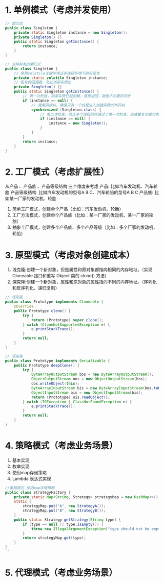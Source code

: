 # 1. 单例模式（考虑并发使用）

```java
// 饿汉式
public class Singleton {
    private static Singleton instance = new Singleton();
    private Singleton() {}
    public static Singleton getInstance() {
        return instance;
    }
}

// 支持并发的懒汉式
public class Singleton {
    // 使用volatile关键字保证多线程环境下的可见性
    private static volatile Singleton instance;
    // 私有构造函数，防止外部实例化
    private Singleton() {}
    public static Singleton getInstance() {
        // 第一次检查，如果实例已经创建，直接返回，避免不必要的同步
        if (instance == null) {
            // 使用同步块，确保只有一个线程进入创建实例的代码块
            synchronized (Singleton.class) {
                // 第二次检查，防止多个线程同时通过了第一次检查，造成重复创建实例
                if (instance == null) {
                    instance = new Singleton();
                }
            }
        }
        return instance;
    }
}
```

# 2. 工厂模式（考虑扩展性）
从产品 、产品族 、产品等级结构 三个维度来考虑
产品: 比如汽车发动机、汽车轮胎
产品等级结构: 比如汽车发动机的型号A B C、汽车轮胎的型号A B C
产品族: 比如某一厂家的发动机、轮胎
1. 简单工厂模式，创建单个产品（比如：汽车发动机、轮胎）
2. 工厂方法模式，创建单个产品族（比如：某一厂家的发动机、某一厂家的轮胎）
3. 抽象工厂模式，创建多个产品族、多个产品等级（比如：多个厂家的发动机、轮胎）


# 3. 原型模式（考虑对象创建成本）
1. 浅克隆:创建一个新对象，但是属性和原对象都指向相同的内存地址。（实现 Cloneable 接口和重写 Object 类的 clone() 方法）
2. 深克隆:创建一个新对象，属性和原对象的属性指向不同的内存地址。（序列化和反序列化、递归复制）

```java
// 浅克隆
public class Prototype implements Cloneable {
    @Override
    public Prototype clone() {
        try {
            return (Prototype) super.clone();
        } catch (CloneNotSupportedException e) {
            e.printStackTrace();
        }
        return null;
    }
}

// 深克隆
public class Prototype implements Serializable {
    public Prototype deepClone() {
        try {
            ByteArrayOutputStream bos = new ByteArrayOutputStream();
            ObjectOutputStream oos = new ObjectOutputStream(bos);
            oos.writeObject(this);
            ByteArrayInputStream bis = new ByteArrayInputStream(bos.toByteArray());
            ObjectInputStream ois = new ObjectInputStream(bis);
            return (Prototype) ois.readObject();
        } catch (IOException | ClassNotFoundException e) {
            e.printStackTrace();
        }
        return null;
    }
}
```

# 4. 策略模式（考虑业务场景）

1. 基本实现
2. 枚举实现
3. 使用map存储策略
4. Lambda 表达式实现

```java
//策略模式 使用map存储策略
public class StrategyFactory {
    private static Map<String, Strategy> strategyMap = new HashMap<>();
    static {
        strategyMap.put("A", new StrategyA());
        strategyMap.put("B", new StrategyB());
    }
    public static Strategy getStrategy(String type) {
        if (type == null || type.isEmpty()) {
            throw new IllegalArgumentException("type should not be empty.");
        }
        return strategyMap.get(type);
    }
}
``
```

# 5. 代理模式（考虑业务场景）

